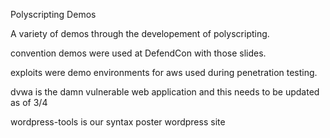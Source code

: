 Polyscripting Demos


A variety of demos through the developement of polyscripting. 

convention demos were used at DefendCon with those slides.

exploits were demo environments for aws used during penetration testing.

dvwa is the damn vulnerable web application and this needs to be updated as of 3/4

wordpress-tools is our syntax poster wordpress site
